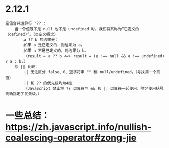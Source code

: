 # 2.12.1
    空值合并运算符 '??':
        当一个值既不是 null 也不是 undefined 时，我们将其称为“已定义的（defined）”。（自定义概念）
            a ?? b 的结果是：
            如果 a 是已定义的，则结果为 a， 
            如果 a 不是已定义的，则结果为 b。
            （result = a ?? b <=> result = (a !== null && a !== undefined) ? a : b;）
        与 || 比较：
            || 无法区分 false、0、空字符串 "" 和 null/undefined。（寻找第一个真值）
            || 和 ?? 的优先级均为4级
            （JavaScript 禁止将 ?? 运算符与 && 和 || 运算符一起使用，除非使用括号明确指定了优先级。）
#  一些总结： https://zh.javascript.info/nullish-coalescing-operator#zong-jie